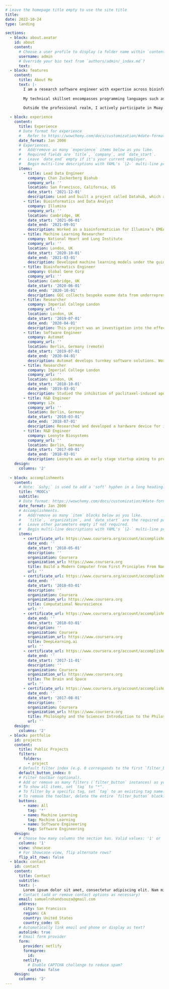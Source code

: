 ```yaml
---
# Leave the homepage title empty to use the site title
title:
date: 2022-10-24
type: landing

sections:
  - block: about.avatar
    id: about
    content:
      # Choose a user profile to display (a folder name within `content/authors/`)
      username: admin
      # Override your bio text from `authors/admin/_index.md`?
      text:
  - block: features
    content:
      title: About Me
      text: |-
        I am a research software engineer with expertise across bioinformatics, software engineering, and machine learning. I hold a BSc in Medical Biosciences from Imperial College London and have further completed numerous online courses in various relevant fields. I thrive in collaborative and supportive environments that promote creative, thorough engineering, enabling engineers like myself to address challenging issues with innovative solutions. Throughout my career, I have gained valuable experience in research and development, focusing on bioinformatics and software engineering in organizations such as illumina, Leonyte Biosystems, and Automat. As a Lead Data Engineer at Chan Zuckerberg Biohub in San Francisco, I spearheaded the development of the Datahub project, aimed at structuring data for research purposes. I also worked closely with the data science platform to analyze and interpret transcriptomics and spatial datasets through graph theory. 
        
        My technical skillset encompasses programming languages such as Python, JavaScript, C++, Nextflow, Java, Arduino, and Rust, as well as web development technologies including ReactJS, NextJS, NodeJS, and HTML. I am proficient in databases like Neo4J, MySQL, PostgreSQL, and JSON, and have experience with DevOps tools such as Docker, Singularity, AWS, Serverless, Git, and HPC (on-premise deployments). Moreover, I have hands-on experience with lab techniques like CRISPR, western blot, qPCR, cell culture, genotyping, and phenotyping. 
        
        Outside the professional realm, I actively participate in Muay Thai and open water swimming with the South End Rowing Club. I have held leadership positions in sports organizations, including serving as Treasurer for Imperial College Swim and Waterpolo (ICSWP) and playing in the BUCS Premier League Waterpolo for Imperial College London.

  - block: experience
    content:
      title: Experience
      # Date format for experience
      #   Refer to https://wowchemy.com/docs/customization/#date-format
      date_format: Jan 2006
      # Experiences.
      #   Add/remove as many `experience` items below as you like.
      #   Required fields are `title`, `company`, and `date_start`.
      #   Leave `date_end` empty if it's your current employer.
      #   Begin multi-line descriptions with YAML's `|2-` multi-line prefix.
      items:
        - title: Lead Data Engineer
          company: Chan Zuckerberg Biohub
          company_url: ''
          location: San Francisco, California, US
          date_start: '2021-12-01'
          description: Lead and built a project called Datahub, which aims to structure data to support research. Biomedical research is complex, with highly heterogeneous metadata depending on the sample, modality, or goal. Datahub leverages graph databases to represent highly interconnected metadata. A website and API allows users to easily upload, track, and analyze ongoing research. To support Datahub, I also developed infrastructure and analysis pipelines for the mass spectrometry and genomics platforms. Communicated with leadership, and users, and coordinated software engineers to complete related software projects. Independently researched using graph theory to interrogate multiomic data being generated at the Biohub. Worked closely with the data science platform to analyse and interpret transcriptomics and spatial datasets.
        - title: Bioinformatics and Data Analyst
          company: Illumina
          company_url: ''
          location: Cambridge, UK
          date_start: '2021-06-01'
          date_end: '2021-09-01'
          description: Worked as a bioinformatician for Illumina’s EMEA office, within their Population Genomics (PopGen) group. Contributed to methods for merging and saving terabytes of variant called files (VCFs). Developed test software for triaging bugs and identifying algorithmic slowdowns. Worked for the DRAGEN platform in C++ and Python locally and in Illumina’s HPC environment.
        - title: Machine Learning Researcher
          company: National Heart and Lung Institute
          company_url: ''
          location: London, UK
          date_start: '2020-10-01'
          date_end: '2021-03-01'
          description: Developed machine learning models under the guidance of Professor Darrel Francis and Dr. James Howard in the Cardiology Department of Hammersmith Hospital, with the end goal of producing a CMRI (cardiac magnetic resonance imaging) pipeline for automated diagnostic of cardiovascular diseases. Developed a classifier that identified the ‘view’ of CMRIs, and retrospectively assessed model performance using several metrics. Investigated a potential novel transformer methodology for image data.
        - title: Bioinformatics Engineer
          company: Global Gene Corp
          company_url: ''
          location: Cambridge, UK
          date_start: '2020-06-01'
          date_end: '2020-10-01'
          description: GGC collects bespoke exome data from underrepresented populations for investigations into disease genotypes, towards a 1 Million Genome Project. Developed an exome analysis pipeline in nextflow for variant calling and evaluated called variants using bioinformatics tools and Exomiser on a HPC. Also created a PostgreSQL database for storage of the Exomiser analysis, an API backend, and a ReactJS frontend. My project enabled geneticists to review and autogenerate reports on likely causative variants for the subject’s disease phenotype.
        - title: Researcher
          company: Imperial College London
          company_url: ''
          location: London, UK
          date_start: '2019-07-01'
          date_end: '2020-04-01'
          description: This project was an investigation into the effect of adiponectin on ß-Amyloid secretion in PDK1- Knockdown HEK293 cells, as a potential molecular target for treating Alzheimers. I worked with a group of four other researchers to develop knockdown cells with CRISPR, and evaluate the impact of adiponectin on the ß-Amyloid secretion pathway through protein and genomic expression.
        - title: Software Engineer
          company: Automat
          company_url: ''
          location: Berlin, Germany (remote)
          date_start: '2019-07-01'
          date_end: '2020-04-01'
          description: Automat develops turnkey software solutions. Worked within Automat’s ‘Workshop Mode’ and was responsible for the infrastructure behind the communication software pricing API and a web-scraping tool. Developed and deployed this all on AWS. Worked with Docker, SQL, and Serverless.
        - title: Researcher
          company: Imperial College London
          company_url: ''
          location: London, UK
          date_start: '2018-10-01'
          date_end: '2019-03-01'
          description: Studied the inhibition of paclitaxel-induced apoptosis by epinephrine in a breast cancer cell line using cell viability assays, western blot, and qPCR alongside cell culture techniques.
        - title: R&D Engineer
          company: i2x
          company_url: ''
          location: Berlin, Germany
          date_start: '2018-03-01'
          date_end: '2018-07-01'
          description: Researched and developed a hardware device for i2x's call assistance service. Developed audio streaming software in python and Arduino, to stream data to i2x’s ML infrastructure, and visualise analytics.
        - title: R&D Engineer
          company: Leonyte Biosystems
          company_url: ''
          location: Berlin, Germany
          date_start: '2017-09-01'
          date_end: '2018-03-01'
          description: Leonyte was an early stage startup aiming to provide real-time testing for pathogens in food. Worked with the engineering team to develop a prototype portable bacterial detection device. This involved reading data sheets from National Instruments, writing summaries, and constructing several prototypes. Visualized biological and system data for presentation and troubleshooting. Smoothed signals and fine-tuned detection algorithms to improve pathogen detection. Helped with administration related to inventory, monthly invoicing, and SCRUM.
    design:
      columns: '2'
      
  - block: accomplishments
    content:
      # Note: `&shy;` is used to add a 'soft' hyphen in a long heading.
      title: 'MOOCs'
      subtitle:
      # Date format: https://wowchemy.com/docs/customization/#date-format
      date_format: Jan 2006
      # Accomplishments.
      #   Add/remove as many `item` blocks below as you like.
      #   `title`, `organization`, and `date_start` are the required parameters.
      #   Leave other parameters empty if not required.
      #   Begin multi-line descriptions with YAML's `|2-` multi-line prefix.
      items:
        - certificate_url: https://www.coursera.org/account/accomplishments/certificate/8PLQZGBNL6G6
          date_end: ''
          date_start: '2018-05-01'
          description: ''
          organization: Coursera
          organization_url: https://www.coursera.org
          title: Build a Modern Computer from First Principles From Nand to Tetris (Project-Centered Course)
          url: ''
        - certificate_url: https://www.coursera.org/account/accomplishments/certificate/82TT9YXZN8DV
          date_end: ''
          date_start: '2018-03-01'
          description: ''
          organization: Coursera
          organization_url: https://www.coursera.org
          title: Computational Neuroscience
          url: ''
        - certificate_url: https://www.coursera.org/account/accomplishments/specialization/certificate/LGLK2YSJZHT6
          date_end: ''
          date_start: '2018-03-01'
          description: ''
          organization: Coursera
          organization_url: https://www.coursera.org
          title: DeepLearning.ai
          url: ''
        - certificate_url: https://www.coursera.org/account/accomplishments/certificate/Z47WCQXKHKL7
          date_end: ''
          date_start: '2017-11-01'
          description: ''
          organization: Coursera
          organization_url: https://www.coursera.org
          title: The Brain and Space
          url: ''
        - certificate_url: https://www.coursera.org/account/accomplishments/certificate/CCMUXJE84VL5
          date_end: ''
          date_start: '2017-08-01'
          description: ''
          organization: Coursera
          organization_url: https://www.coursera.org
          title: Philosophy and the Sciences Introduction to the Philosophy of Cognitive Sciences
          url: ''
    design:
      columns: '2'
  - block: portfolio
    id: projects
    content:
      title: Public Projects
      filters:
        folders:
          - project
      # Default filter index (e.g. 0 corresponds to the first `filter_button` instance below).
      default_button_index: 0
      # Filter toolbar (optional).
      # Add or remove as many filters (`filter_button` instances) as you like.
      # To show all items, set `tag` to "*".
      # To filter by a specific tag, set `tag` to an existing tag name.
      # To remove the toolbar, delete the entire `filter_button` block.
      buttons:
        - name: All
          tag: '*'
        - name: Machine Learning
          tag: Machine Learning
        - name: Software Engineering
          tag: Software Engineering
    design:
      # Choose how many columns the section has. Valid values: '1' or '2'.
      columns: '1'
      view: showcase
      # For Showcase view, flip alternate rows?
      flip_alt_rows: false
  - block: contact
    id: contact
    content:
      title: Contact
      subtitle:
      text: |-
        Lorem ipsum dolor sit amet, consectetur adipiscing elit. Nam mi diam, venenatis ut magna et, vehicula efficitur enim.
      # Contact (add or remove contact options as necessary)
      email: samuelrohandsouza@gmail.com
      address:
        city: San Francisco
        region: CA
        country: United States
        country_code: US
      # Automatically link email and phone or display as text?
      autolink: true
      # Email form provider
      form:
        provider: netlify
        formspree:
          id:
        netlify:
          # Enable CAPTCHA challenge to reduce spam?
          captcha: false
    design:
      columns: '2'
---
```

